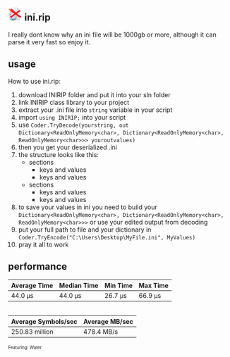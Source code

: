 ## <img src="inirip.png" alt="inirip" width="32" height="32"> ini.rip

I really dont know why an ini file will be 1000gb or more, although it can parse it very fast so enjoy it.

## usage

How to use ini.rip:
1. download INIRIP folder and put it into your sln folder
2. link INIRIP class library to your project
3. extract your .ini file into `string` variable in your script
4. import `using INIRIP;` into your script
5.  use `Coder.TryDecode(yourstring, out Dictionary<ReadOnlyMemory<char>, Dictionary<ReadOnlyMemory<char>, ReadOnlyMemory<char>>> youroutvalues)`
6. then you get your deserialized .ini
7. the structure looks like this:
	* sections
		* keys and values
		* keys and values
	* sections
		* keys and values
		* keys and values
8. to save your values in ini you need to build your `Dictionary<ReadOnlyMemory<char>, Dictionary<ReadOnlyMemory<char>, ReadOnlyMemory<char>>>` or use your edited output from decoding
9. put your full path to file and your dictionary in `Coder.TryEncode("C:\Users\Desktop\MyFile.ini", MyValues)`
10. pray it all to work

## performance
| Average Time   | Median Time   | Min Time     | Max Time   |
|-|-|-|-|
| 44.0 µs        | 44.0 µs       | 26.7 µs      | 66.9 µs    |
######
| Average Symbols/sec | Average MB/sec    |
|-|-|
| 250.83 million       | 478.4 MB/s       |

<sub><sup>Featuring: Water</sup></sub>
